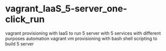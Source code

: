 # vagrant_IaaS_5-server_one-click_run
vagrant provisioning with IaaS to run 5 server with 5 services with different purposes
automation vagrant vm provisioning with bash shell scripting to build 5 server
